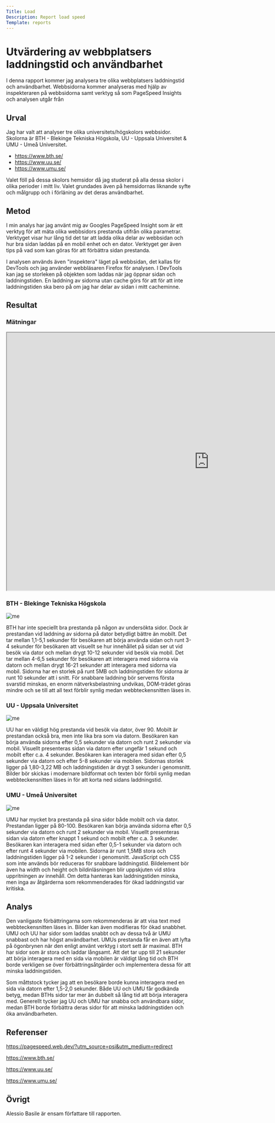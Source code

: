 ```yaml
---
Title: Load
Description: Report load speed
Template: reports
---
```


Utvärdering av webbplatsers laddningstid och användbarhet
===================================

I denna rapport kommer jag analysera tre olika webbplatsers laddningstid och användbarhet. Webbsidorna kommer analyseras med hjälp av inspekteraren på webbsidorna samt verktyg så som PageSpeed Insights och analysen utgår från 


Urval
-----------------------

Jag har valt att analyser tre olika universitets/högskolors webbsidor. Skolorna är BTH - Blekinge Tekniska Högskola, UU - Uppsala Universitet & UMU - Umeå Universitet.
- https://www.bth.se/
- https://www.uu.se/
- https://www.umu.se/

Valet föll på dessa skolors hemsidor då jag studerat på alla dessa skolor i olika perioder i mitt liv. Valet grundades även på hemsidornas liknande syfte och målgrupp och i förläning av det deras användbarhet.

Metod
-----------------------

I min analys har jag använt mig av Googles PageSpeed Insight som är ett verktyg för att mäta olika webbsidors prestanda utifrån olika parametrar. Verktyget visar hur lång tid det tar att ladda olika delar av webbsidan och hur bra sidan laddas på en mobil enhet och en dator. Verktyget ger även tips på vad som kan göras för att förbättra sidan prestanda. 

I analysen används även "inspektera" läget på webbsidan, det kallas för DevTools och jag använder webbläsaren Firefox för analysen. I DevTools kan jag se storleken på objekten som laddas när jag öppnar sidan och laddningstiden. En laddning av sidorna utan cache görs för att för att inte laddningstiden ska bero på om jag har delar av sidan i mitt cacheminne. 

Resultat
-----------------------
### Mätningar

<iframe src="https://docs.google.com/spreadsheets/d/e/2PACX-1vRdXCJ_RYFeW4iVpsXNRgRRIWQHARcK3fdyeo3E5dCX9qcw2Y0UoTkQ8OBccCwTPssEJPRSCHUZdpT7/pubhtml?widget=true&amp;headers=false" style="height: 700px;width: 1100px;"></iframe>

### BTH - Blekinge Tekniska Högskola

![me](%assets_url%/img/BTH_print.png)

BTH har inte speciellt bra prestanda på någon av undersökta sidor. Dock är prestandan vid laddning av sidorna på dator betydligt bättre än mobilt. Det tar mellan 1,1-5,1 sekunder för besökaren att börja använda sidan och runt 3-4 sekunder för besökaren att visuellt se hur innehållet på sidan ser ut vid besök via dator och mellan drygt 10-12 sekunder vid besök via mobil. Det tar mellan 4-6,5 sekunder för besökaren att interagera med sidorna via datorn och mellan drygt 16-21 sekunder att interagera med sidorna via mobil. Sidorna har en storlek på runt 5MB och laddningstiden för sidorna är runt 10 sekunder att i snitt. För snabbare laddning bör serverns första svarstid minskas, en enorm nätverksbelastning undvikas, DOM-trädet göras mindre och se till att all text förblir synlig medan webbteckensnitten läses in. 

### UU - Uppsala Universitet

![me](%assets_url%/img/UU_print.png)

UU har en väldigt hög prestanda vid besök via dator, över 90. Mobilt är prestandan också bra, men inte lika bra som via datorn. Besökaren kan börja använda sidorna efter 0,5 sekunder via datorn och runt 2 sekunder via mobil. Visuellt presenteras sidan via datorn efter ungefär 1 sekund och mobilt efter c.a. 4 sekunder. Besökaren kan interagera med sidan efter 0,5 sekunder via datorn och efter 5-8 sekunder via mobilen. Sidornas storlek ligger på 1,80-3,22 MB och laddningstiden är drygt 3 sekunder i genomsnitt. Bilder bör skickas i modernare bildformat och texten bör förbli synlig medan webbteckensnitten läses in för att korta ned sidans laddningstid.

### UMU - Umeå Universitet

![me](%assets_url%/img/UMU_print.png)

UMU har mycket bra prestanda på sina sidor både mobilt och via dator. Prestandan ligger på 80-100. Besökaren kan börja använda sidorna efter 0,5 sekunder via datorn och runt 2 sekunder via mobil. Visuellt presenteras sidan via datorn efter knappt 1 sekund och mobilt efter c.a. 3 sekunder. Besökaren kan interagera med sidan efter 0,5-1 sekunder via datorn och efter runt 4 sekunder via mobilen. Sidorna är runt 1,5MB stora och laddningstiden ligger på 1-2 sekunder i genomsnitt. JavaScript och CSS som inte används bör reduceras för snabbare laddningstid. Bildelement bör även ha width och height och bildinläsningen blir uppskjuten vid störa uppritningen av innehåll. Om detta hanteras kan laddningstiden minska, men inga av åtgärderna som rekommenderades för ökad laddningstid var kritiska. 


Analys
-----------------------

Den vanligaste förbättringarna som rekommenderas är att visa text med webbteckensnitten läses in. Bilder kan även modifieras för ökad snabbhet. UMU och UU har sidor som laddas snabbt och av dessa två är UMU snabbast och har högst användbarhet. UMUs prestanda får en även att lyfta på ögonbrynen när den enligt använt verktyg i stort sett är maximal. BTH har sidor som är stora och laddar långsamt. Att det tar upp till 21 sekunder att börja interagera med en sida via mobilen är väldigt lång tid och BTH borde verkligen se över förbättringsåtgärder och implementera dessa för att minska laddningstiden. 

Som måttstock tycker jag att en besökare borde kunna interagera med en sida via datorn efter 1,5-2,0 sekunder. Både UU och UMU får godkända betyg, medan BTHs sidor tar mer än dubbelt så lång tid att börja interagera med. Generellt tycker jag UU och UMU har snabba och användbara sidor, medan BTH borde förbättra deras sidor för att minska laddningstiden och öka användbarheten. 

Referenser
-----------------------

https://pagespeed.web.dev/?utm_source=psi&utm_medium=redirect

https://www.bth.se/

https://www.uu.se/

https://www.umu.se/

Övrigt
-----------------------

Alessio Basile är ensam författare till rapporten.
